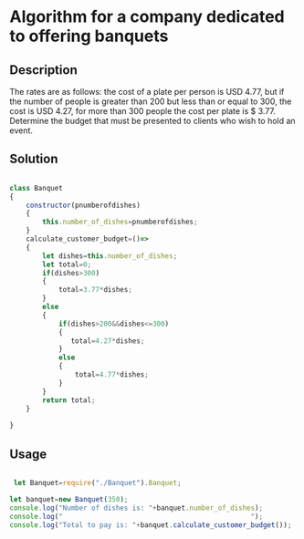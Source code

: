 # Algorithm for a company dedicated to offering banquets

## Description

The rates are as follows: the cost of a plate per person is USD 4.77, but if the number of people is greater than 200 but less than or equal to 300, the cost is USD 4.27, for more than 300 people the cost per plate is $ 3.77.
Determine the budget that must be presented to clients who wish to hold an event.

## Solution

```Javascript

class Banquet
{
    constructor(pnumberofdishes)
    {
        this.number_of_dishes=pnumberofdishes;
    }
    calculate_customer_budget=()=>
    {
        let dishes=this.number_of_dishes;
        let total=0;
        if(dishes>300)
        {
            total=3.77*dishes;
        }
        else
        {
            if(dishes>200&&dishes<=300)
            {
               total=4.27*dishes; 
            }
            else
            {
                total=4.77*dishes;
            }
        }
        return total;
    }
   
}

```
## Usage

```Javascript

 let Banquet=require("./Banquet").Banquet;

let banquet=new Banquet(350);
console.log("Number of dishes is: "+banquet.number_of_dishes);
console.log("                                              ");
console.log("Total to pay is: "+banquet.calculate_customer_budget());

```